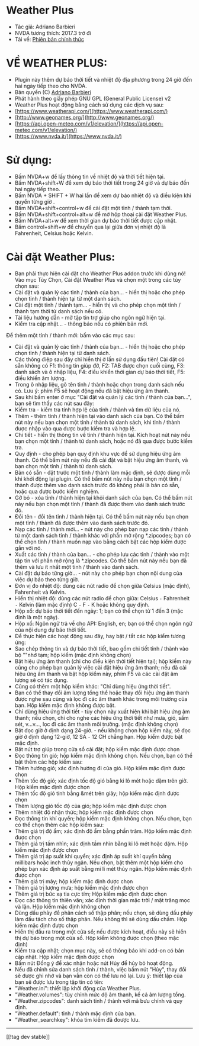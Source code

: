 # Weather Plus #

* Tác giả: Adriano Barbieri
* NVDA tương thích: 2017.3 trở đi
* Tải về: [Phiên bản chính thức][1]

# VỀ WEATHER PLUS: #

* Plugin này thêm dự báo thời tiết và nhiệt độ địa phương trong 24 giờ đến hai ngày tiếp theo cho NVDA.
* Bản quyền (C) [Adriano Barbieri](mailto:adrianobarb@yahoo.it)
* Phát hành theo giấy phép GNU GPL (General Public License) v2
* Weather Plus hoạt động bằng cách sử dụng các dịch vụ sau:
* [https://www.weatherapi.com/](https://www.weatherapi.com/)
* [http://www.geonames.org/](http://www.geonames.org/)
* [https://api.open-meteo.com/v1/elevation/](https://api.open-meteo.com/v1/elevation/)
* [https://www.nvda.it/](https://www.nvda.it/)

# Sử dụng: #

* Bấm NVDA+w để lấy thông tin về nhiệt độ và thời tiết hiện tại.
* Bấm NVDA+shift+W để xem dự báo thời tiết trong 24 giờ và dự báo đến hai ngày tiếp theo.
* Bấm NVDA + SHIFT + W hai lần để xem dự báo nhiệt độ và điều kiện khi quyển từng giờ .
* Bấm NVDA+shift+control+w để cài đặt một tỉnh / thành tạm thời.
* Bấm NVDA+shift+control+alt+w để mở hộp thoại cài đặt Weather Plus.
* Bấm NVDA+alt+w để xem thời gian dự báo thời tiết được cập nhật.
* Bấm control+shift+w để chuyển qua lại giữa đơn vị nhiệt độ là Fahrenheit, Celsius hoặc Kelvin.		

# Cài đặt Weather Plus: #

* Bạn phải thực hiện cài đặt cho Weather Plus addon trước khi dùng nó! Vào mục Tùy Chọn, Cài đặt Weather Plus và chọn một trong các tùy chọn sau:
 * Cài đặt và quản lý các tỉnh / thành của bạn... - hiển thị hoặc cho phép chọn tỉnh / thành hiện tại từ một danh sách.
 * Cài đặt một tỉnh / thành tạm... - hiển thị và cho phép chọn một tỉnh / thành tạm thời từ danh sách nếu có.
 * Tài liệu hướng dẫn - mở tập tin trợ giúp cho ngôn ngữ hiện tại.
 * Kiểm tra cập nhật... - thông báo nếu có phiên bản mới.

Để thêm một tỉnh / thành mới: bấm vào các mục sau:

* Cài đặt và quản lý các tỉnh / thành của bạn... - hiển thị hoặc cho phép chọn tỉnh / thành hiện tại từ danh sách.
* Các thông điệp sau đây chỉ hiển thị ở lần sử dụng đầu tiên! Cài đặt có sẵn không có F1: thông tin giúp đỡ, F2: TAB được chọn cuối cùng, F3: danh sách và ô nhập liệu, F4: điều khiển thời gian dự báo thời tiết, F5: điều khiển âm lượng.
* Trong ô nhập liệu, gõ tên tỉnh / thành hoặc chọn trong danh sách nếu có. Lưu ý: phím F5 sẽ hoạt động nếu đã bật hiệu ứng âm thanh.
* Sau khi bấm enter ở mục "Cài đặt và quản lý các tỉnh / thành của bạn...", bạn sẽ tìm thấy các nút sau đây:
* Kiểm tra - kiểm tra tính hợp lệ của tỉnh / thành và tìm dữ liệu của nó.
* Thêm - thêm tỉnh / thành hiện tại vào danh sách của bạn. Có thể bấm nút này nếu bạn chọn một tỉnh / thành từ danh sách, khi tỉnh / thành được nhập vào qua  được bước kiểm tra và hợp lệ.
* Chi tiết - hiển thị thông tin về tỉnh / thành hiện tại. Kích hoạt nút này nếu bạn chọn một tỉnh / thành từ danh sách, hoặc nó đã qua được bước kiểm tra.
* Quy định - cho phép bạn quy định khu vực để sử dụng hiệu ứng âm thanh. Có thể bấm nút này nếu đã cài đặt và bật hiệu ứng âm thanh, và bạn chọn một tỉnh / thành từ danh sách.
* Bản có sẵn - đặt trước một tỉnh / thành làm mặc định, sẽ được dùng mỗi khi khởi động lại  plugin. Có thể bấm nút này nếu bạn chọn  một tỉnh / thành được thêm vào danh sách trước đó không phải là bản có sẵn, hoặc qua được bước kiểm nghiệm.
* Gỡ bỏ - xóa tỉnh / thành hiện tại khỏi danh sách của bạn. Có thể bấm nút này nếu bạn chọn một tỉnh / thành đã được them vào danh sách trước đó.
* Đổi tên - đổi tên tỉnh / thành hiện tại. Có thể bấm nút này nếu bạn chọn một tỉnh / thành đã được thêm vào danh sách trước đó.
* Nạp các tỉnh / thành mới... - nút này cho phép bạn nạp các tỉnh / thành từ một danh sách tỉnh / thành khác với phần mở rộng *.zipcodes; bạn có thể chọn tỉnh / thành muốn nạp vào bằng cách bật các hộp kiểm được gắn với nó.
* Xuất các tỉnh / thành của bạn... - cho phép lưu các tỉnh / thành vào một tập tin với phần mở rộng là *.zipcodes. Có thể bấm nút này nếu bạn đã thêm và lưu  ít nhất một tỉnh / thành vào danh sách.
* Cài đặt dự báo từng giờ... - nút này cho phép bạn chọn nội dung của việc dự báo theo từng giờ.
* Đơn vị đo nhiệt độ: dùng các nút radio để chọn giữa Celsius (mặc định), Fahrenheit và Kelvin.
* Hiển thị nhiệt độ: dùng các nút radio để chọn giữa: Celsius `-` Fahrenheit `-` Kelvin (làm mặc định) C `-` F `-` K hoặc không quy định.
* Hộp xổ: dự báo thời tiết đến ngày: 1; bạn có thể chọn từ 1 đến 3 (mặc định là một ngày).
* Hộp xổ: Ngôn ngữ trả về cho API: English, en; bạn có thể chọn ngôn ngữ của nội dung dự báo thời tiết.
* Để thực hiện các hoạt động sau đây, hay bật / tắt các hộp kiểm tương ứng:
* Sao chép thông tin và dự báo thời tiết, bao gồm chi tiết tỉnh / thành vào bộ ""nhớ tạm; hộp kiểm (mặc định không chọn)
* Bật hiệu ứng âm thanh (chỉ cho điều kiện thời tiết hiện tại); hộp kiểm này cũng cho phép bạn quản lý việc cài đặt hiệu ứng âm thanh; nếu đã cài hiệu ứng âm thanh và bật hộp kiểm này, phím F5 và các cài đặt âm lượng sẽ có tác dụng.
* Cũng có thêm một hộp kiểm khác: "Chỉ dùng hiệu ứng thời tiết".
* Bạn có thể thay đổi âm lượng tổng thể hoặc thay đổi hiệu ứng âm thanh được nghe sau cùng và lọc đi các âm thanh khác trong môi trường của bạn. Hộp kiểm mặc định không được bật.
* Chỉ dùng hiệu ứng thời tiết - tùy chọn này xuất hiện khi bật hiệu ứng âm thanh; nếu chọn, chỉ cho nghe các hiệu ứng thời tiết như mưa, gió, sấm sét, v...v..., lọc đi các âm thanh môi trường. (mặc định không chọn)
* Bật đọc giờ ở định dạng 24-giờ. - nếu không chọn hộp kiểm này, sẽ  đọc giờ ở định dạng 12-giờ, 12 SA `-` 12 CH chẳng hạn. Hộp kiểm được bật mặc định.
* Bật nút trợ giúp trong cửa sổ cài đặt; hộp kiểm mặc định được chọn
* Đọc thông tin gió; hộp kiểm mặc định không chọn. Nếu chọn, bạn có thể bật thêm các hộp kiểm sau:
* Thêm hướng gió; xác định hướng đi của gió. Hộp kiểm mặc định được chọn
* Thêm tốc độ gió; xác định tốc độ gió bằng ki lô mét hoặc dặm trên giờ. Hộp kiểm mặc định được chọn
* Thêm tốc độ gió tính bằng &mét trên giây; hộp kiểm mặc định được chọn
* Thêm lượng gió tốc độ của gió; hộp kiểm mặc định được chọn
* Thêm nhiệt độ nhận thức; hộp kiểm mặc định được chọn
* Đọc thông tin khí quyển; hộp kiểm mặc định không chọn. Nếu chọn, bạn có thể chọn thêm các hộp kiểm sau:
* Thêm giá trị độ ẩm; xác định độ ẩm bằng phần trăm. Hộp kiểm mặc định được chọn
* Thêm giá trị tầm nhìn; xác định tầm nhìn bằng ki lô mét hoặc dặm. Hộp kiểm mặc định được chọn
* Thêm giá trị áp suất khí quyển; xác định áp suất khí quyển bằng millibars hoặc inch thủy ngân. Nếu chọn, bật thêm một hộp kiểm cho phép bạn xác định áp suất bằng mi li mét thủy ngân. Hộp kiểm mặc định được chọn
* Thêm giá trị mây; hộp kiểm mặc định được chọn
* Thêm giá trị lượng mưa; hộp kiểm mặc định được chọn
* Thêm giá trị bức xạ tia cực tím; Hộp kiểm mặc định được chọn
* Đọc các thông tin thiên văn; xác định thời gian mặc trời / mặt trăng mọc và lặn. Hộp kiểm mặc định không chọn
* Dùng dấu phảy để phân cách số thập phân; nếu chọn, sẽ dùng dấu phảy làm dấu tách cho số thập phân. Nếu không thì sẽ dùng dấu chấm. Hộp kiểm mặc định được chọn
* Hiển thị đầu ra trong một cửa sổ; nếu được kích hoạt, điều này sẽ hiển thị dự báo trong một cửa sổ. Hộp kiểm không được chọn (theo mặc định)
* Kiểm tra cập nhật; chọn mục này, sẽ có thông báo khi add-on có bản cập nhật. Hộp kiểm mặc định được chọn
* Bấm nút Đồng ý để xác nhận hoặc nút Hủy để hủy bỏ hoạt động.
* Nếu đã chỉnh sửa danh sách tỉnh / thành, việc bấm nút "Hủy", thay đổi sẽ được ghi nhớ và bạn vẫn còn có thể lưu nó lại. Lưu ý: thiết lập của bạn sẽ được lưu trong tập tin có tên:
* "Weather.ini": thiết lập khởi động của Weather Plus.
* "Weather.volumes": tùy chỉnh mức độ âm thanh, kể cả âm lượng tổng.
* "Weather.zipcodes": danh sách tỉnh / thành với mã bưu chính và quy định.
* "Weather.default": tỉnh / thành mặc định của bạn.
* "Weather_searchkey": khóa tìm kiếm đã đoược lưu.

--------------------------------------------------------------------------------
[[!tag dev stable]]

[1]: https://addons.nvda-project.org/files/get.php?file=wetp
